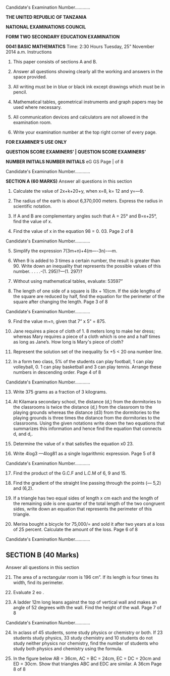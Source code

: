 Candidate's Examination Number............

**THE UNITED REPUBLIC OF TANZANIA**

**NATIONAL EXAMINATIONS COUNCIL**

**FORM TWO SECONDARY EDUCATION EXAMINATION**

**0041 BASIC MATHEMATICS**
Time: 2:30 Hours Tuesday, 25" November 2014 a.m.
Instructions

1. This paper consists of sections A and B.

2. Answer all questions showing clearly all the working and answers in the space provided.

3. All writing must be in blue or black ink except drawings which must be in pencil.

4. Mathematical tables, geometrical instruments and graph papers may be used where necessary.

5. All communication devices and calculators are not allowed in the examination room.

6. Write your examination number at the top right corner of every page.

**FOR EXAMINER'S USE ONLY**

**QUESTION SCORE EXAMINERS’ | QUESTION SCORE EXAMINERS’**

**NUMBER INITIALS NUMBER INITIALS**
eG GS
Page | of 8

Candidate's Examination Number............

**SECTION A (60 MARKS)**
Answer all questions in this section

1. Calculate the value of 2x+k+20+y, when x=8, k= 12 and y=—9.

2. The radius of the earth is about 6,370,000 meters. Express the radius in scientific notation.

3. If A and B are complementary angles such that A = 25° and B=x+25°, find the value of x.

4. Find the value of x in the equation 98 = 0. 03. Page 2 of 8

Candidate's Examination Number............

5. Simplify the expression 7(3m+n)+4(m—-3n)-—m.

6. When 9 is added to 3 times a certain number, the result is greater than 90. Write down an inequality that represents the possible values of this number.
. . . .-(1. 295)?—(1. 297)?

7. Without using mathematical tables, evaluate: 53597”

8. The length of one side of a square is (8x + 10)cm. If the side lengths of the square are reduced by half, find the equation for the perimeter of the square after changing the length.
Page 3 of 8

Candidate's Examination Number............

9. Find the value m+n, given that 7” x 5” = 875.

10. Jane requires a piece of cloth of 1. 8 meters long to make her dress; whereas Mary requires a piece of a cloth which is one and a half times as long as Jane’s. How long is Mary's piece of cloth?

11. Represent the solution set of the inequality 5x +5 < 20 ona number line.

12. In a form two class, 5% of the students can play football, 1 can play volleyball, 0. 1 can play basketball and 3 can play tennis. Arrange these numbers in descending order.
Page 4 of 8

Candidate's Examination Number............

13. Write 375 grams as a fraction of 3 kilograms.

14. At Kilamara secondary school, the distance (d,) from the dormitories to the classrooms is twice the distance (d,) from the classroom to the playing grounds whereas the distance (d3) from the dormitories to the playing grounds is three times the distance from the dormitories to the classrooms. Using the given notations write down the two equations that summarizes this information and hence find the equation that connects d, and d,.

15. Determine the value of x that satisfies the equation x0 23.

16. Write 4log3 —4log81 as a single logarithmic expression.
Page 5 of 8

Candidate's Examination Number............

17. Find the product of the G.C.F and L.C.M of 6, 9 and 15.

18. Find the gradient of the straight line passing through the points (— 5,2) and (6,2).

19. If a triangle has two equal sides of length x cm each and the length of the remaining side is one quarter of the total length of the two congruent sides, write down an equation that represents the perimeter of this triangle.

20. Merina bought a bicycle for 75,000/= and sold it after two years at a loss of 25 percent. Calculate the amount of the loss.
Page 6 of 8

Candidate's Examination Number............

## SECTION B (40 Marks)
Answer all questions in this section

21. The area of a rectangular room is 196 cm”. If its length is four times its width, find its perimeter.

22. Evaluate 2 eo .

23. A ladder 12m long leans against the top of vertical wall and makes an angle of 52 degrees with the wall. Find the height of the wall.
Page 7 of 8

Candidate's Examination Number............

24. In aclass of 45 students, some study physics or chemistry or both. If 23 students study physics, 33
study chemistry and 10 students do not study neither physics nor chemistry, find the number of students who study both physics and chemistry using the formula.

25. In the figure below AB = 36cm, AC = BC = 24cm, EC = DC = 20cm and ED = 30cm. Show that triangles ABC and EDC are similar.
A
36cm
Page 8 of 8